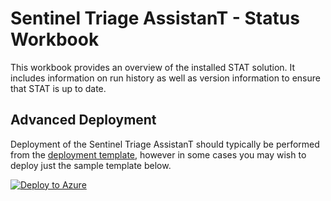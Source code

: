 # Sentinel Triage AssistanT - Status Workbook

This workbook provides an overview of the installed STAT solution.  It includes information on run history as well as version information to ensure that STAT is up to date.

## Advanced Deployment

Deployment of the Sentinel Triage AssistanT should typically be performed from the [deployment template](/Deploy/readme.md), however in some cases you may wish to deploy just the sample template below.

[![Deploy to Azure](https://aka.ms/deploytoazurebutton)](https://portal.azure.com/#create/Microsoft.Template/uri/https%3A%2F%2Fraw.githubusercontent.com%2Fbriandelmsft%2FSentinelAutomationModules%2Fmain%2FWorkbook%2Fazuredeploy.json)
